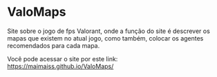 # ValoMaps
Site sobre o jogo de fps Valorant, onde a função do site é descrever os mapas que existem no atual jogo, como também, colocar os agentes recomendados para cada mapa.

Você pode acessar o site por este link:
https://maimaiss.github.io/ValoMaps/
